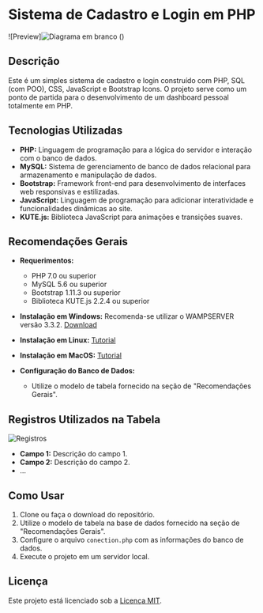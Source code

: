 # Sistema de Cadastro e Login em PHP

![Preview]![Diagrama em branco](https://github.com/luis-domingues/PHP-login-system/assets/157630664/08c9ecce-131f-4863-a779-82354cc4b1e3)
()

## Descrição

Este é um simples sistema de cadastro e login construído com PHP, SQL (com POO), CSS, JavaScript e Bootstrap Icons. O projeto serve como um ponto de partida para o desenvolvimento de um dashboard pessoal totalmente em PHP.

## Tecnologias Utilizadas

- **PHP:** Linguagem de programação para a lógica do servidor e interação com o banco de dados.
- **MySQL:** Sistema de gerenciamento de banco de dados relacional para armazenamento e manipulação de dados.
- **Bootstrap:** Framework front-end para desenvolvimento de interfaces web responsivas e estilizadas.
- **JavaScript:** Linguagem de programação para adicionar interatividade e funcionalidades dinâmicas ao site.
- **KUTE.js:** Biblioteca JavaScript para animações e transições suaves.

## Recomendações Gerais

- **Requerimentos:**
  - PHP 7.0 ou superior
  - MySQL 5.6 ou superior
  - Bootstrap 1.11.3 ou superior
  - Biblioteca KUTE.js 2.2.4 ou superior

- **Instalação em Windows:** Recomenda-se utilizar o WAMPSERVER versão 3.3.2. [Download](link_para_download)
- **Instalação em Linux:** [Tutorial](link_para_tutorial)
- **Instalação em MacOS:** [Tutorial](link_para_tutorial)

- **Configuração do Banco de Dados:**
  - Utilize o modelo de tabela fornecido na seção de "Recomendações Gerais".

## Registros Utilizados na Tabela

![Registros](link_para_imagem)

- **Campo 1:** Descrição do campo 1.
- **Campo 2:** Descrição do campo 2.
- ...

## Como Usar

1. Clone ou faça o download do repositório.
2. Utilize o modelo de tabela na base de dados fornecido na seção de "Recomendações Gerais".
3. Configure o arquivo `conection.php` com as informações do banco de dados.
4. Execute o projeto em um servidor local.

## Licença

Este projeto está licenciado sob a [Licença MIT](link_para_licença).
